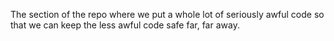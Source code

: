 The section of the repo where we put a whole lot of seriously awful code so that we can keep the less awful code safe far, far away.
